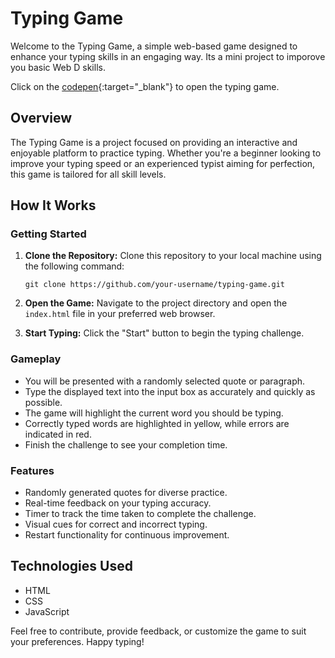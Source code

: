 # Typing Game

Welcome to the Typing Game, a simple web-based game designed to enhance your typing skills in an engaging way. Its a mini project to imporove you basic Web D skills.

Click on the [codepen](https://codepen.io/pantharshit007/full/YzgxxNq){:target="_blank"} to open the typing game.

## Overview

The Typing Game is a project focused on providing an interactive and enjoyable platform to practice typing. Whether you're a beginner looking to improve your typing speed or an experienced typist aiming for perfection, this game is tailored for all skill levels.

## How It Works

### Getting Started

1. **Clone the Repository:** Clone this repository to your local machine using the following command:
   ```
   git clone https://github.com/your-username/typing-game.git
   ```

2. **Open the Game:** Navigate to the project directory and open the `index.html` file in your preferred web browser.

3. **Start Typing:** Click the "Start" button to begin the typing challenge.

### Gameplay

- You will be presented with a randomly selected quote or paragraph.
- Type the displayed text into the input box as accurately and quickly as possible.
- The game will highlight the current word you should be typing.
- Correctly typed words are highlighted in yellow, while errors are indicated in red.
- Finish the challenge to see your completion time.

### Features

- Randomly generated quotes for diverse practice.
- Real-time feedback on your typing accuracy.
- Timer to track the time taken to complete the challenge.
- Visual cues for correct and incorrect typing.
- Restart functionality for continuous improvement.

## Technologies Used

- HTML
- CSS
- JavaScript

Feel free to contribute, provide feedback, or customize the game to suit your preferences. Happy typing!
